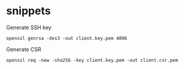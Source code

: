 # snippets

Generate SSH key

```
openssl genrsa -des3 -out client.key.pem 4096
```

Generate CSR

```
openssl req -new -sha256 -key client.key.pem -out client.csr.pem
```

